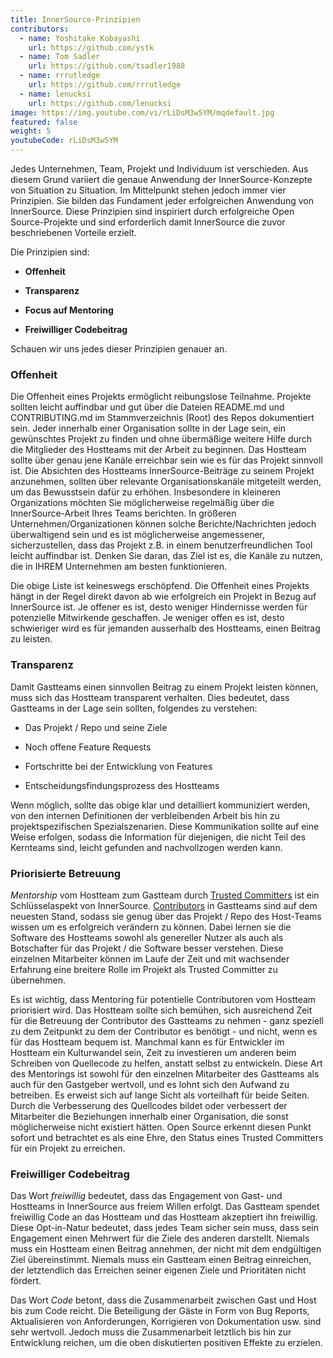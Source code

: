 ```yaml
---
title: InnerSource-Prinzipien
contributors:
  - name: Yoshitake Kobayashi
    url: https://github.com/ystk
  - name: Tom Sadler
    url: https://github.com/tsadler1988
  - name: rrrutledge
    url: https://github.com/rrrutledge
  - name: lenucksi
    url: https://github.com/lenucksi
image: https://img.youtube.com/vi/rLiDsM3w5YM/mqdefault.jpg
featured: false
weight: 5
youtubeCode: rLiDsM3w5YM
---
```

<div class="paragraph">
<p>Jedes Unternehmen, Team, Projekt und Individuum ist verschieden.
Aus diesem Grund variiert die genaue Anwendung der InnerSource-Konzepte von Situation zu Situation.
Im Mittelpunkt stehen jedoch immer vier Prinzipien. Sie bilden das Fundament jeder erfolgreichen Anwendung von InnerSource.
Diese Prinzipien sind inspiriert durch erfolgreiche Open Source-Projekte und sind erforderlich damit InnerSource die zuvor beschriebenen Vorteile erzielt.</p>
</div>
<div class="paragraph">
<p>Die Prinzipien sind:</p>
</div>
<div class="ulist">
<ul>
<li>
<p><strong>Offenheit</strong></p>
</li>
<li>
<p><strong>Transparenz</strong></p>
</li>
<li>
<p><strong>Focus auf Mentoring</strong></p>
</li>
<li>
<p><strong>Freiwilliger Codebeitrag</strong></p>
</li>
</ul>
</div>
<div class="paragraph">
<p>Schauen wir uns jedes dieser Prinzipien genauer an.</p>
</div>
<div class="sect2">
<h3 id="_offenheit">Offenheit</h3>
<div class="paragraph">
<p>Die Offenheit eines Projekts ermöglicht reibungslose Teilnahme.
Projekte sollten leicht auffindbar und gut über die Dateien README.md und CONTRIBUTING.md im Stammverzeichnis (Root) des Repos dokumentiert sein.
Jeder innerhalb einer Organisation sollte in der Lage sein, ein gewünschtes Projekt zu finden und ohne übermäßige weitere Hilfe durch die Mitglieder des Hostteams mit der Arbeit zu beginnen.
Das Hostteam sollte über genau jene Kanäle erreichbar sein wie es für das Projekt sinnvoll ist.
Die Absichten des Hostteams InnerSource-Beiträge zu seinem Projekt anzunehmen, sollten über relevante Organisationskanäle mitgeteilt werden, um das Bewusstsein dafür zu erhöhen.
Insbesondere in kleineren Organizations möchten Sie möglicherweise regelmäßig über die InnerSource-Arbeit Ihres Teams berichten.
In größeren Unternehmen/Organizationen können solche Berichte/Nachrichten jedoch überwaltigend sein und es ist möglicherweise angemessener, sicherzustellen, dass das Projekt z.B. in einem benutzerfreundlichen Tool leicht auffindbar ist.
Denken Sie daran, das Ziel ist es, die Kanäle zu nutzen, die in IHREM Unternehmen am besten funktionieren.</p>
</div>
<div class="paragraph">
<p>Die obige Liste ist keineswegs erschöpfend.
Die Offenheit eines Projekts hängt in der Regel direkt davon ab wie erfolgreich ein Projekt in Bezug auf InnerSource ist.
Je offener es ist, desto weniger Hindernisse werden für potenzielle Mitwirkende geschaffen.
Je weniger offen es ist, desto schwieriger wird es für jemanden ausserhalb des Hostteams, einen Beitrag zu leisten.</p>
</div>
</div>
<div class="sect2">
<h3 id="_transparenz">Transparenz</h3>
<div class="paragraph">
<p>Damit Gastteams einen sinnvollen Beitrag zu einem Projekt leisten können, muss sich das Hostteam transparent verhalten.
Dies bedeutet, dass Gastteams in der Lage sein sollten, folgendes zu verstehen:</p>
</div>
<div class="ulist">
<ul>
<li>
<p>Das Projekt / Repo und seine Ziele</p>
</li>
<li>
<p>Noch offene Feature Requests</p>
</li>
<li>
<p>Fortschritte bei der Entwicklung von Features</p>
</li>
<li>
<p>Entscheidungsfindungsprozess des Hostteams</p>
</li>
</ul>
</div>
<div class="paragraph">
<p>Wenn möglich, sollte das obige klar und detailliert kommuniziert werden, von den internen Definitionen der verbleibenden Arbeit bis hin zu projektspezifischen Spezialszenarien.
Diese Kommunikation sollte auf eine Weise erfolgen, sodass die Information für diejenigen, die nicht Teil des Kernteams sind, leicht gefunden and nachvollzogen werden kann.</p>
</div>
</div>
<div class="sect2">
<h3 id="_priorisierte_betreuung">Priorisierte Betreuung</h3>
<div class="paragraph">
<p><em>Mentorship</em> vom Hostteam zum Gastteam durch <a href="https://innersourcecommons.org/learn/learning-path/trusted-committer">Trusted Committers</a> ist ein Schlüsselaspekt von InnerSource.
<a href="https://innersourcecommons.org/learn/learning-path/contributor">Contributors</a> in Gastteams sind auf dem neuesten Stand, sodass sie genug über das Projekt / Repo des Host-Teams wissen um es erfolgreich verändern zu können.
Dabei lernen sie die Software des Hostteams sowohl als genereller Nutzer als auch als Botschafter für das Projekt / die Software besser verstehen.
Diese einzelnen Mitarbeiter können im Laufe der Zeit und mit wachsender Erfahrung eine breitere Rolle im Projekt als Trusted Committer zu übernehmen.</p>
</div>
<div class="paragraph">
<p>Es ist wichtig, dass Mentoring für potentielle Contributoren vom Hostteam priorisiert wird.
Das Hostteam sollte sich bemühen, sich ausreichend Zeit für die Betreuung der Contributor des Gastteams zu nehmen - ganz speziell zu dem Zeitpunkt zu dem der Contributor es benötigt - und nicht, wenn es für das Hostteam bequem ist.
Manchmal kann es für Entwickler im Hostteam ein Kulturwandel sein, Zeit zu investieren um anderen beim Schreiben von Quellecode zu helfen, anstatt selbst zu entwickeln.
Diese Art des Mentorings ist sowohl für den einzelnen Mitarbeiter des Gastteams als auch für den Gastgeber wertvoll, und es lohnt sich den Aufwand zu betreiben.
Es erweist sich auf lange Sicht als vorteilhaft für beide Seiten.
Durch die Verbesserung des Quellcodes bildet oder verbessert der Mitarbeiter die Beziehungen innerhalb einer Organisation, die sonst möglicherweise nicht existiert hätten.
Open Source erkennt diesen Punkt sofort und betrachtet es als eine Ehre, den Status eines Trusted Committers für ein Projekt zu erreichen.</p>
</div>
</div>
<div class="sect2">
<h3 id="_freiwilliger_codebeitrag">Freiwilliger Codebeitrag</h3>
<div class="paragraph">
<p>Das Wort <em>freiwillig</em> bedeutet, dass das Engagement von Gast- und Hostteams in InnerSource aus freiem Willen erfolgt.
Das Gastteam spendet freiwillig Code an das Hostteam und das Hostteam akzeptiert ihn freiwillig.
Diese Opt-in-Natur bedeutet, dass jedes Team sicher sein muss, dass sein Engagement einen Mehrwert für die Ziele des anderen darstellt.
Niemals muss ein Hostteam einen Beitrag annehmen, der nicht mit dem endgültigen Ziel übereinstimmt.
Niemals muss ein Gastteam einen Beitrag einreichen, der letztendlich das Erreichen seiner eigenen Ziele und Prioritäten nicht fördert.</p>
</div>
<div class="paragraph">
<p>Das Wort <em>Code</em> betont, dass die Zusammenarbeit zwischen Gast und Host bis zum Code reicht.
Die Beteiligung der Gäste in Form von Bug Reports, Aktualisieren von Anforderungen, Korrigieren von Dokumentation usw. sind sehr wertvoll. Jedoch muss die Zusammenarbeit letztlich bis hin zur Entwicklung reichen, um die oben diskutierten positiven Effekte zu erzielen.</p>
</div>
</div>
<!--- This file autogenerated from https://github.com/InnerSourceCommons/InnerSourceLearningPath/blob/main/scripts -->